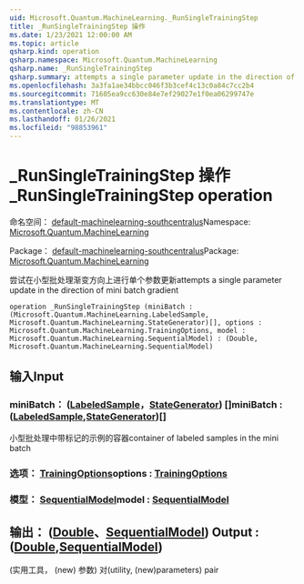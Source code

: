 ```yaml
---
uid: Microsoft.Quantum.MachineLearning._RunSingleTrainingStep
title: _RunSingleTrainingStep 操作
ms.date: 1/23/2021 12:00:00 AM
ms.topic: article
qsharp.kind: operation
qsharp.namespace: Microsoft.Quantum.MachineLearning
qsharp.name: _RunSingleTrainingStep
qsharp.summary: attempts a single parameter update in the direction of mini batch gradient
ms.openlocfilehash: 3a3fa1ae34bbcc046f3b3cef4c13c0a84c7cc2b4
ms.sourcegitcommit: 71605ea9cc630e84e7ef29027e1f0ea06299747e
ms.translationtype: MT
ms.contentlocale: zh-CN
ms.lasthandoff: 01/26/2021
ms.locfileid: "98853961"
---
```

# <a name="_runsingletrainingstep-operation"></a><span data-ttu-id="15da0-102">_RunSingleTrainingStep 操作</span><span class="sxs-lookup"><span data-stu-id="15da0-102">_RunSingleTrainingStep operation</span></span>

<span data-ttu-id="15da0-103">命名空间： [default-machinelearning-southcentralus](xref:Microsoft.Quantum.MachineLearning)</span><span class="sxs-lookup"><span data-stu-id="15da0-103">Namespace: [Microsoft.Quantum.MachineLearning](xref:Microsoft.Quantum.MachineLearning)</span></span>

<span data-ttu-id="15da0-104">Package： [default-machinelearning-southcentralus](https://nuget.org/packages/Microsoft.Quantum.MachineLearning)</span><span class="sxs-lookup"><span data-stu-id="15da0-104">Package: [Microsoft.Quantum.MachineLearning](https://nuget.org/packages/Microsoft.Quantum.MachineLearning)</span></span>


<span data-ttu-id="15da0-105">尝试在小型批处理渐变方向上进行单个参数更新</span><span class="sxs-lookup"><span data-stu-id="15da0-105">attempts a single parameter update in the direction of mini batch gradient</span></span>

```qsharp
operation _RunSingleTrainingStep (miniBatch : (Microsoft.Quantum.MachineLearning.LabeledSample, Microsoft.Quantum.MachineLearning.StateGenerator)[], options : Microsoft.Quantum.MachineLearning.TrainingOptions, model : Microsoft.Quantum.MachineLearning.SequentialModel) : (Double, Microsoft.Quantum.MachineLearning.SequentialModel)
```


## <a name="input"></a><span data-ttu-id="15da0-106">输入</span><span class="sxs-lookup"><span data-stu-id="15da0-106">Input</span></span>

### <a name="minibatch--labeledsamplestategenerator"></a><span data-ttu-id="15da0-107">miniBatch： ([LabeledSample](xref:Microsoft.Quantum.MachineLearning.LabeledSample)，[StateGenerator](xref:Microsoft.Quantum.MachineLearning.StateGenerator)) []</span><span class="sxs-lookup"><span data-stu-id="15da0-107">miniBatch : ([LabeledSample](xref:Microsoft.Quantum.MachineLearning.LabeledSample),[StateGenerator](xref:Microsoft.Quantum.MachineLearning.StateGenerator))[]</span></span>

<span data-ttu-id="15da0-108">小型批处理中带标记的示例的容器</span><span class="sxs-lookup"><span data-stu-id="15da0-108">container of labeled samples in the mini batch</span></span>


### <a name="options--trainingoptions"></a><span data-ttu-id="15da0-109">选项： [TrainingOptions](xref:Microsoft.Quantum.MachineLearning.TrainingOptions)</span><span class="sxs-lookup"><span data-stu-id="15da0-109">options : [TrainingOptions](xref:Microsoft.Quantum.MachineLearning.TrainingOptions)</span></span>




### <a name="model--sequentialmodel"></a><span data-ttu-id="15da0-110">模型： [SequentialModel](xref:Microsoft.Quantum.MachineLearning.SequentialModel)</span><span class="sxs-lookup"><span data-stu-id="15da0-110">model : [SequentialModel](xref:Microsoft.Quantum.MachineLearning.SequentialModel)</span></span>





## <a name="output--doublesequentialmodel"></a><span data-ttu-id="15da0-111">输出： ([Double](xref:microsoft.quantum.lang-ref.double)、[SequentialModel](xref:Microsoft.Quantum.MachineLearning.SequentialModel)) </span><span class="sxs-lookup"><span data-stu-id="15da0-111">Output : ([Double](xref:microsoft.quantum.lang-ref.double),[SequentialModel](xref:Microsoft.Quantum.MachineLearning.SequentialModel))</span></span>

<span data-ttu-id="15da0-112"> (实用工具， (new) 参数) 对</span><span class="sxs-lookup"><span data-stu-id="15da0-112">(utility, (new)parameters) pair</span></span>